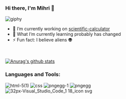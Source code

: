 ### Hi there, I'm Mihri 👋 <br/>
![giphy](https://user-images.githubusercontent.com/58886855/91183387-1495ed00-e6f4-11ea-8cdd-547e379eb704.gif)
<br>
- 🔭 I’m currently working on [scientific-calculator](https://github.com/mihrilp/scientific-calculator)
- 🌱 What I’m currently learning probably has changed
- ⚡ Fun fact: I believe aliens 👽
<br>

[![Anurag's github stats](https://github-readme-stats.vercel.app/api?username=mihrilp&show_icons=true)](https://github.com/anuraghazra/github-readme-stats)

### Languages and Tools:
![html-5(1)](https://user-images.githubusercontent.com/58886855/91190222-077cfc00-e6fc-11ea-9e84-273802375c0b.png)
![css](https://user-images.githubusercontent.com/58886855/91190586-69d5fc80-e6fc-11ea-818c-4ca849710ee3.png)
![pngegg-1](https://user-images.githubusercontent.com/58886855/91191810-e9180000-e6fd-11ea-9b0c-75f9b5b2a70d.png)
![pngegg](https://user-images.githubusercontent.com/58886855/91191288-42cbfa80-e6fd-11ea-82cc-e69e4066f9e9.png)
![32px-Visual_Studio_Code_1 18_icon svg](https://user-images.githubusercontent.com/58886855/91191979-18c70800-e6fe-11ea-8040-3110315cbe1d.png)



